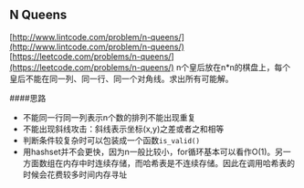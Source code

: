 ## N Queens

[http://www.lintcode.com/problem/n-queens/](http://www.lintcode.com/problem/n-queens/)
[https://leetcode.com/problems/n-queens/](https://leetcode.com/problems/n-queens/)
n个皇后放在n*n的棋盘上，每个皇后不能在同一列、同一行、同一个对角线。求出所有可能解。

####思路
- 不能同一行同一列表示n个数的排列不能出现重复
- 不能出现斜线攻击：斜线表示坐标(x,y)之差或者之和相等
- 判断条件较复杂时可以包装成一个函数`is_valid()`
- 用hashset并不会更快，因为n一般比较小，for循环基本可以看作O(1)。另一方面数组在内存中时连续存储，而哈希表是不连续存储。因此在调用哈希表的时候会花费较多时间内存寻址

